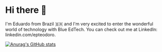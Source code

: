 # Hi there 🤙

I'm Eduardo from Brazil 🇧🇷 and I'm very excited to enter the wonderful world of technology with Blue EdTech.
You can check out me at LinkedIn: linkedin.com/epteodoro.

[![Anurag's GitHub stats](https://github-readme-stats.vercel.app/api?username=GHEPT)](https://github.com/anuraghazra/github-readme-stats)


<!--
**GHEPT/GHEPT** is a ✨ _special_ ✨ repository because its `README.md` (this file) appears on your GitHub profile.

Here are some ideas to get you started:

- 🔭 I’m currently working on ...
- 🌱 I’m currently learning ...
- 👯 I’m looking to collaborate on ...
- 🤔 I’m looking for help with ...
- 💬 Ask me about ...
- 📫 How to reach me: ...
- 😄 Pronouns: ...
- ⚡ Fun fact: ...
-->
